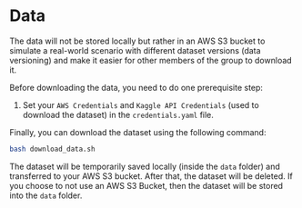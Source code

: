 # Data

The data will not be stored locally but rather in an AWS S3 bucket to simulate a real-world scenario with different dataset versions (data versioning) and make it easier for other members of the group to download it.

Before downloading the data, you need to do one prerequisite step:

1. Set your `AWS Credentials` and `Kaggle API Credentials` (used to download the dataset) in the `credentials.yaml` file.

Finally, you can download the dataset using the following command:

```bash
bash download_data.sh
```

The dataset will be temporarily saved locally (inside the `data` folder) and transferred to your AWS S3 bucket. After that, the dataset will be deleted. If you choose to not use an AWS S3 Bucket, then the dataset will be stored into the `data` folder.